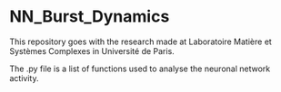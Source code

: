 # NN_Burst_Dynamics
This repository goes with the research made at Laboratoire Matière et Systèmes Complexes in Université de Paris. 

The .py file is a list of functions used to analyse the neuronal network activity.
